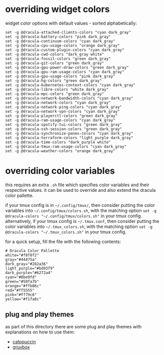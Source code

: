 # overriding widget colors
widget color options with default values - sorted alphabetically:
```
set -g @dracula-attached-clients-colors "cyan dark_gray"
set -g @dracula-battery-colors "pink dark_gray"
set -g @dracula-continuum-colors "cyan dark_gray"
set -g @dracula-cpu-usage-colors "orange dark_gray"
set -g @dracula-custom-plugin-colors "cyan dark_gray"
set -g @dracula-cwd-colors "dark_gray white"
set -g @dracula-fossil-colors "green dark_gray"
set -g @dracula-git-colors "green dark_gray"
set -g @dracula-gpu-power-draw-colors "green dark_gray"
set -g @dracula-gpu-ram-usage-colors "cyan dark_gray"
set -g @dracula-gpu-usage-colors "pink dark_gray"
set -g @dracula-hg-colors "green dark_gray"
set -g @dracula-kubernetes-context-colors "cyan dark_gray"
set -g @dracula-libre-colors "white dark_gray"
set -g @dracula-mpc-colors "green dark_gray"
set -g @dracula-network-bandwidth-colors "cyan dark_gray"
set -g @dracula-network-colors "cyan dark_gray"
set -g @dracula-network-ping-colors "cyan dark_gray"
set -g @dracula-network-vpn-colors "cyan dark_gray"
set -g @dracula-playerctl-colors "green dark_gray"
set -g @dracula-ram-usage-colors "cyan dark_gray"
set -g @dracula-spotify-tui-colors "green dark_gray"
set -g @dracula-ssh-session-colors "green dark_gray"
set -g @dracula-synchronize-panes-colors "cyan dark_gray"
set -g @dracula-terraform-colors "light_purple dark_gray"
set -g @dracula-time-colors "dark_purple white"
set -g @dracula-tmux-ram-usage-colors "cyan dark_gray"
set -g @dracula-weather-colors "orange dark_gray"
```

# overriding color variables
this requires an extra `.sh` file which specifies color variables and their respective values. it can be used to override and also extend the dracula color pallette.

if your tmux config is in `~/.config/tmux/`, then consider putting the color variables into `~/.config/tmux/colors.sh`, with the matching option `set -g @dracula-colors "~/.config/tmux/colors.sh"` in your tmux config.
alternatively, if your tmux config is `~/.tmux.conf`, then consider putting the color variables into `~/.tmux_colors.sh`, with the matching option `set -g @dracula-colors "~/.tmux_colors.sh"` in your tmux config.

for a quick setup, fill the file with the following contents:
```
# Dracula Color Pallette
white="#f8f8f2"
gray="#44475a"
dark_gray="#282a36"
light_purple="#bd93f9"
dark_purple="#6272a4"
cyan="#8be9fd"
green="#50fa7b"
orange="#ffb86c"
red="#ff5555"
pink="#ff79c6"
yellow="#f1fa8c"
```
## plug and play themes
as part of this directory there are some plug and play themes with explanations on how to use them:
- [catppuccin](https://github.com/dracula/tmux/blob/master/docs/color_theming/catppuccin.md)
- [gruvbox](https://github.com/dracula/tmux/blob/master/docs/color_theming/gruvbox.md)
